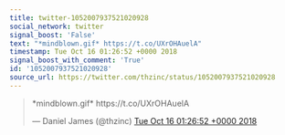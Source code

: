 ```yaml
---
title: twitter-1052007937521020928
social_network: twitter
signal_boost: 'False'
text: "*mindblown.gif* https://t.co/UXrOHAuelA"
timestamp: Tue Oct 16 01:26:52 +0000 2018
signal_boost_with_comment: 'True'
id: '1052007937521020928'
source_url: https://twitter.com/thzinc/status/1052007937521020928
---
```


<blockquote class="twitter-tweet"><p lang="en" dir="ltr">*mindblown.gif* https://t.co/UXrOHAuelA</p>&mdash; Daniel James (@thzinc) <a href="https://twitter.com/thzinc/status/1052007937521020928">Tue Oct 16 01:26:52 +0000 2018</a></blockquote> <script async src="https://platform.twitter.com/widgets.js" charset="utf-8"></script>
